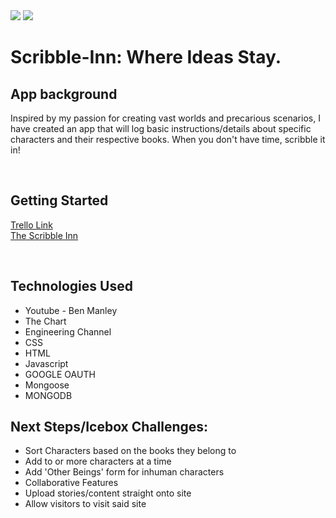 <img src="./assets/scribbline-inn.png">
<img src="./assets/the-scribble-inn.png">

<h1> Scribble-Inn: Where Ideas Stay.</h1>
<h2>App background</h2>
<p>Inspired by my passion for creating vast worlds and precarious scenarios, I have created an app that will log basic instructions/details about specific characters and their respective books. When you don't have time, scribble it in!</p>
<br>

<h2>Getting Started</h2>
<p><a href="https://trello.com/b/xGBolqt7/scribble-inn">Trello Link</a><br>
<a href="https://scribble-inn.herokuapp.com/">The Scribble Inn</a></p>
<br>

<h2>Technologies Used</h2>
<p><ul>
<li>Youtube - Ben Manley</li>
<li>The Chart</li>
<li>Engineering Channel</l1>
<li>CSS</li>
<li>HTML</li>
<li>Javascript</li>
<li>GOOGLE OAUTH</li>
<li>Mongoose</li>
<li>MONGODB</li>
</ul></p>

<h2>Next Steps/Icebox Challenges:</h2>
<p><ul>
<li>Sort Characters based on the books they belong to</li>
<li>Add to or more characters at a time</li>
<li>Add 'Other Beings' form for inhuman characters</li>
<li>Collaborative Features</li>
<li>Upload stories/content straight onto site</li>
<li>Allow visitors to visit said site</li>
</ul></p>

